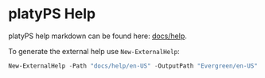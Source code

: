 ﻿# platyPS Help

platyPS help markdown can be found here: [docs/help](docs/help).

To generate the external help use `New-ExternalHelp`:

```powershell
New-ExternalHelp -Path "docs/help/en-US" -OutputPath "Evergreen/en-US" -Encoding "Utf8" [-Force]
```
